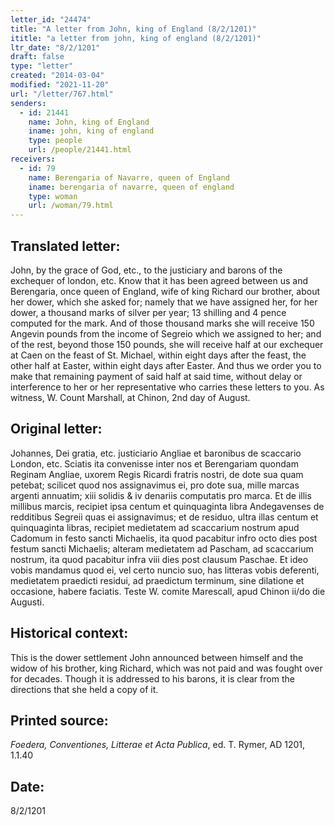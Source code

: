 ```yaml
---
letter_id: "24474"
title: "A letter from John, king of England (8/2/1201)"
ititle: "a letter from john, king of england (8/2/1201)"
ltr_date: "8/2/1201"
draft: false
type: "letter"
created: "2014-03-04"
modified: "2021-11-20"
url: "/letter/767.html"
senders:
  - id: 21441
    name: John, king of England
    iname: john, king of england
    type: people
    url: /people/21441.html
receivers:
  - id: 79
    name: Berengaria of Navarre, queen of England
    iname: berengaria of navarre, queen of england
    type: woman
    url: /woman/79.html
---
```

<h2> Translated letter:</h2>John, by the grace of God, etc., to the justiciary and barons of the exchequer of london, etc.
Know that it has been agreed between us and Berengaria, once queen of England, wife of king Richard our brother, about her dower, which she asked for; namely that we have assigned her, for her dower, a thousand marks of silver per year; 13 shilling and 4 pence computed for the mark.
And of those thousand marks she will receive 150 Angevin pounds from the income of Segreio which we assigned to her; and of the rest, beyond those 150 pounds, she will receive half at our exchequer at Caen on the feast of St. Michael, within eight days after the feast, the other half at Easter, within eight days after Easter.
And thus we order you to make that remaining payment of said half at said time, without delay or interference to her or her representative who carries these letters to you.
As witness, W. Count Marshall, at Chinon, 2nd day of August.
<h2 class="mt-4"> Original letter:</h2>Johannes, Dei gratia, etc. justiciario Angliae et baronibus de scaccario London, etc.  Sciatis ita convenisse inter nos et Berengariam quondam Reginam Angliae, uxorem Regis Ricardi fratris nostri, de dote sua quam petebat; scilicet quod nos assignavimus ei, pro dote sua, mille marcas argenti annuatim; xiii solidis & iv denariis computatis pro marca.
Et de illis millibus marcis, recipiet ipsa centum et quinquaginta libra Andegavenses de redditibus Segreii quas ei assignavimus; et de residuo, ultra illas centum et quinquaginta libras, recipiet medietatem ad scaccarium nostrum apud Cadomum in festo sancti Michaelis, ita quod pacabitur infro octo dies post festum sancti Michaelis; alteram medietatem ad Pascham, ad scaccarium nostrum, ita quod pacabitur infra viii dies post clausum Paschae.
Et ideo vobis mandamus quod ei, vel certo nuncio suo, has litteras vobis deferenti, medietatem praedicti residui, ad praedictum terminum, sine dilatione et occasione, habere faciatis.
Teste W. comite Marescall, apud Chinon ii/do die Augusti.
<h2 class="mt-4"> Historical context:</h2>This is the dower settlement John announced between himself and the widow of his brother, king Richard, which was not paid and was fought over for decades.  Though it is addressed to his barons, it is clear from the directions that she held a copy of it.
<h2 class="mt-4"> Printed source:</h2><p><em>Foedera, Conventiones, Litterae et Acta Publica</em>, ed. T. Rymer, AD 1201, 1.1.40</p><h2 class="mt-4"> Date:</h2>8/2/1201